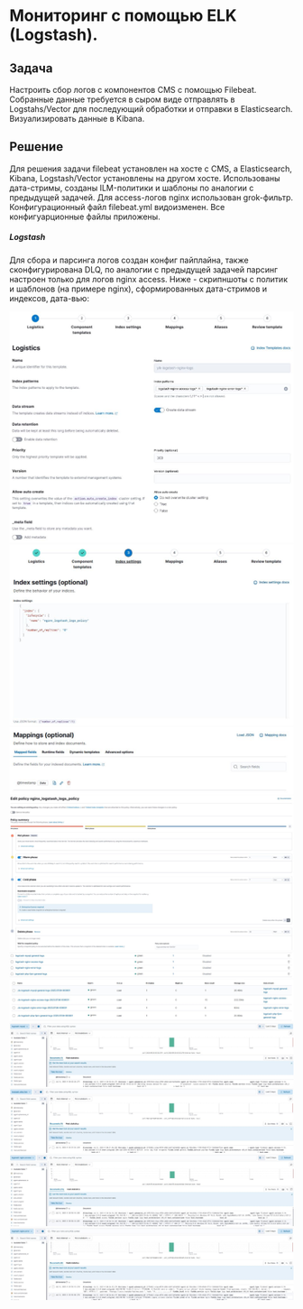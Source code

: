 # Мониторинг с помощью ELK (Logstash).

## Задача

Настроить сбор логов с компонентов CMS с помощью Filebeat. Собранные данные требуется в сыром виде отправлять в Logstahs/Vector для последующий обработки и отправки в Elasticsearch. Визуализировать данные в Kibana.

## Решение
Для решения задачи filebeat установлен на хосте с CMS, а Elasticsearch, Kibana, Logstash/Vector установлены на другом хосте. Использованы дата-стримы, созданы ILM-политики и шаблоны по аналогии с предыдущей задачей. Для access-логов nginx использован grok-фильтр. Конфигурационный файл filebeat.yml видоизменен. Все конфигуарционные файлы приложены.

##### Logstash
Для сбора и парсинга логов создан конфиг пайплайна, также сконфигурирована DLQ, по аналогии с предыдущей задачей парсинг настроен только для логов nginx access. Ниже - скрипншоты с политик и шаблонов (на примере nginx), сформированных дата-стримов и индексов, дата-вью:

![template](images/template.JPG)
![template](images/template2.JPG)
![template](images/template3.JPG)
![policy](images/policy.JPG)
![datastreams](images/datastreams.JPG)
![indices](images/indices.JPG)
![mysql](images/mysql-logs.JPG)
![php](images/php-logs.JPG)
![nginx](images/nginx1-logs.JPG)
![nginx](images/nginx2-logs.JPG)
